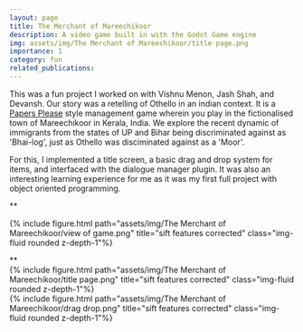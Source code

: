 ```yaml
---
layout: page
title: The Merchant of Mareechikoor 
description: A video game built in with the Godot Game engine
img: assets/img/The Merchant of Mareechikoor/title page.png
importance: 1
category: fun
related_publications:
---
```


This was a fun project I worked on with Vishnu Menon, Jash Shah, and Devansh. Our story was a retelling of Othello in an indian context. It is a [Papers Please](https://papersplea.se/) style management game wherein you play in the fictionalised town of Mareechikoor in Kerala, India. We explore the recent dynamic of immigrants from the states of UP and Bihar being discriminated against as 'Bhai-log', just as Othello was disciminated against as a 'Moor'.

For this, I implemented a title screen, a basic drag and drop system for items, and interfaced with the dialogue manager plugin. It was also an interesting learning experience for me as it was my first full project with object oriented programming.

**<div class="row justify-content-sm-center">
    <div class="col-sm mt-3 mt-md-0">
        {% include figure.html path="assets/img/The Merchant of Mareechikoor/view of game.png" title="sift features corrected" class="img-fluid rounded z-depth-1"%}
    </div>
</div>**

<div class="row justify-content-sm-center">
    <div class="col-sm mt-3 mt-md-0">
        {% include figure.html path="assets/img/The Merchant of Mareechikoor/title page.png" title="sift features corrected" class="img-fluid rounded z-depth-1"%}
    </div>
</div>

<div class="row justify-content-sm-center">
    <div class="col-sm mt-3 mt-md-0">
        {% include figure.html path="assets/img/The Merchant of Mareechikoor/drag drop.png" title="sift features corrected" class="img-fluid rounded z-depth-1"%}
    </div>
</div>